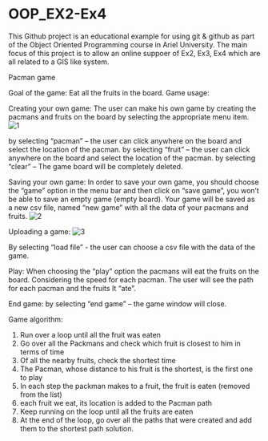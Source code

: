 # OOP_EX2-Ex4
This Github project is an educational example for using git & github as part of the Object Oriented Programming course in Ariel University. The main focus of this project is to allow an online suppoer of Ex2, Ex3, Ex4 which are all related to a GIS like system.

Pacman game

Goal of the game: Eat all the fruits in the board.
Game usage:

Creating your own game:
The user can make his own game by creating the pacmans and fruits on the board by selecting the appropriate menu item.
![1](https://user-images.githubusercontent.com/44944939/50638350-25fe1480-0f66-11e9-8b8d-b738a737a14e.png)

 
by selecting “pacman” – the user can click anywhere on the board and select the location of the pacman.
by selecting “fruit” – the user can click anywhere on the board and select the location of the pacman.
by selecting “clear” – The game board will be completely deleted.


Saving your own game: 
In order to save your own game, you should choose the “game” option in the menu bar and then click on “save game”, you won’t be able to save an empty game (empty board). Your game will be saved as a new csv file, named “new game” with all the data of your pacmans and fruits.
 ![2](https://user-images.githubusercontent.com/44944939/50638425-5ba2fd80-0f66-11e9-94f0-f167d37057a6.png)


Uploading a game: 
![3](https://user-images.githubusercontent.com/44944939/50638447-76757200-0f66-11e9-86ce-6eb9789803b2.png)

By selecting “load file” - the user can choose a csv file with the data of the game.

Play: 
When choosing the “play” option the pacmans will eat the fruits on the board. Considering the speed for each pacman.  The user will see the path for each pacman and the fruits It “ate”.

End game:
by selecting “end game” – the game window will close.


Game algorithm:

1.	Run over a loop until all the fruit was eaten
2.	Go over all the Packmans and check which fruit is closest to him in terms of time
3.	Of all the nearby fruits, check the shortest time
4.	The Pacman, whose distance to his fruit is the shortest, is the first one to play
5.	In each step the packman makes to a fruit, the fruit is eaten (removed from the list)
6.	each fruit we eat, its location is added to the Pacman path
7.	Keep running on the loop until all the fruits are eaten
8.	At the end of the loop, go over all the paths that were created and add them to the shortest path solution.
